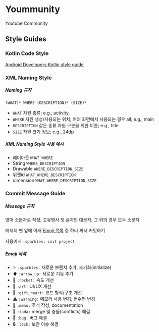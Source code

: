 # Yoummunity
Youtube Community

## Style Guides
### Kotlin Code Style
[Android Developers Kotlin style guide](https://developer.android.com/kotlin/style-guide)

### XML Naming Style
##### Naming 규칙
`(WHAT)* WHERE (DESCRIPTION)* (SIZE)*`

* `WHAT` 자원 종류; e.g., activity
* `WHERE` 자원 생성/사용되는 위치; 여러 화면에서 사용되는 경우 all; e.g., main
* `DESCRIPTION` 같은 종류 자원 구분을 위한 이름; e.g., title
* `SIZE` 자원 크기 정보; e.g., 24dp

##### XML Naming Style 사용 예시
* 레이아웃 `WHAT_WHERE`
* String `WHERE_DESCRIPTION`
* Drawable `WHERE_DESCRIPTION_SIZE`
* 위젯id `WHAT_WHERE_DESCRIPTION`
* dimension `WHAT_WHERE_DESCRIPTION_SIZE`


### Commit Message Guide
##### Message 규칙
영어 소문자로 작성; 고유명사 첫 글자만 대문자, 그 외의 경우 모두 소문자

메세지 맨 앞에 아래 [Emoji 목록](#emoji-목록) 중 하나 써서 커밋하기

사용예시 `:sparkles: init project`

##### Emoji 목록
* :sparkles: `:sparkles:` 새로운 브랜치 추가, 초기화(initialize)
* :arrow_up: `:arrow_up:` 새로운 기능 추가
* :rocket: `:rocket:` 속도 개선
* :art: `:art:` UI/UX 개선
* :gift_heart: `:gift_heart:` 코드 형식/구조 개선
* :warning: `:warning:` 메모리 사용 변경, 변수명 변경
* :memo: `:memo:` 주석 작성, documentation
* :tada: `:tada:` merge 및 충돌(conflicts) 해결
* :bug: `:bug:` 버그 해결
* :lock: `:lock:` 보안 이슈 해결
